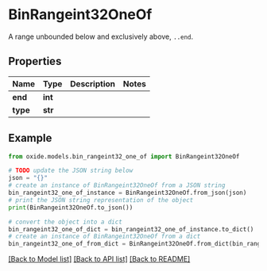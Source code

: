 # BinRangeint32OneOf

A range unbounded below and exclusively above, `..end`.

## Properties

Name | Type | Description | Notes
------------ | ------------- | ------------- | -------------
**end** | **int** |  | 
**type** | **str** |  | 

## Example

```python
from oxide.models.bin_rangeint32_one_of import BinRangeint32OneOf

# TODO update the JSON string below
json = "{}"
# create an instance of BinRangeint32OneOf from a JSON string
bin_rangeint32_one_of_instance = BinRangeint32OneOf.from_json(json)
# print the JSON string representation of the object
print(BinRangeint32OneOf.to_json())

# convert the object into a dict
bin_rangeint32_one_of_dict = bin_rangeint32_one_of_instance.to_dict()
# create an instance of BinRangeint32OneOf from a dict
bin_rangeint32_one_of_from_dict = BinRangeint32OneOf.from_dict(bin_rangeint32_one_of_dict)
```
[[Back to Model list]](../README.md#documentation-for-models) [[Back to API list]](../README.md#documentation-for-api-endpoints) [[Back to README]](../README.md)



